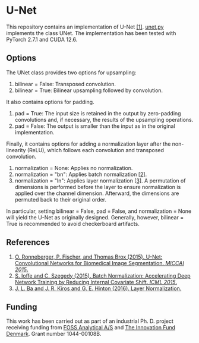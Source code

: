 # U-Net
This repository contains an implementation of U-Net [[1]](#references). [unet.py](https://github.com/sm00thix/unet/blob/main/unet.py) implements the class UNet. The implementation has been tested with PyTorch 2.7.1 and CUDA 12.6.

## Options
The UNet class provides two options for upsampling:
1. bilinear = False: Transposed convolution.
2. bilinear = True: Bilinear upsampling followed by convolution.

It also contains options for padding.
1. pad = True: The input size is retained in the output by zero-padding convolutions and, if necessary, the results of the upsampling operations.
2. pad = False: The output is smaller than the input as in the original implementation.

Finally, it contains options for adding a normalization layer after the non-linearity (ReLU), which follows each convolution and transposed convolution.
1. normalization = None: Applies no normalization.
2. normalization = "bn": Applies batch normalization [[2]](#references).
3. normalization = "ln": Applies layer normalization [[3]](#references). A permutation of dimensions is performed before the layer to ensure normalization is applied over the channel dimension. Afterward, the dimensions are permuted back to their original order.

In particular, setting bilinear = False, pad = False, and normalization = None will yield the U-Net as originally designed. Generally, however, bilinear = True is recommended to avoid checkerboard artifacts.

## References

1. [O. Ronneberger, P. Fischer, and Thomas Brox (2015). U-Net: Convolutional Networks for Biomedical Image Segmentation. *MICCAI 2015*.](https://arxiv.org/abs/1505.04597)
2. [S. Ioffe and C. Szegedy (2015). Batch Normalization: Accelerating Deep Network Training by Reducing Internal Covariate Shift. *ICML 2015*.](https://arxiv.org/abs/1502.03167)
3. [J. L. Ba and J. R. Kiros and G. E. Hinton (2016). Layer Normalization.](https://arxiv.org/abs/1607.06450)

## Funding
This work has been carried out as part of an industrial Ph. D. project receiving funding from [FOSS Analytical A/S](https://www.fossanalytics.com/) and [The Innovation Fund Denmark](https://innovationsfonden.dk/en). Grant number 1044-00108B.